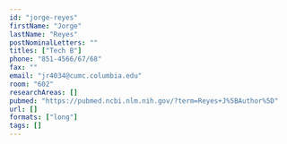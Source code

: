 ```yaml
---
id: "jorge-reyes"
firstName: "Jorge"
lastName: "Reyes"
postNominalLetters: ""
titles: ["Tech B"]
phone: "851-4566/67/68"
fax: ""
email: "jr4034@cumc.columbia.edu"
room: "602"
researchAreas: []
pubmed: "https://pubmed.ncbi.nlm.nih.gov/?term=Reyes+J%5BAuthor%5D"
url: []
formats: ["long"]
tags: []
---
```

